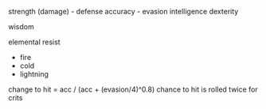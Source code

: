 
strength (damage) - defense
accuracy - evasion
intelligence
dexterity

wisdom

elemental resist  
  - fire
  - cold
  - lightning

change to hit = acc / (acc + (evasion/4)^0.8)
chance to hit is rolled twice for crits
